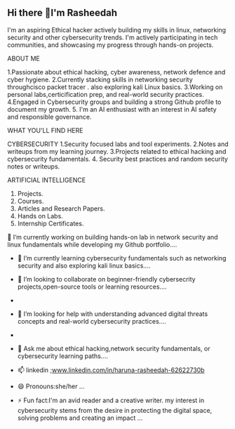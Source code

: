 ## Hi there 👋I'm Rasheedah
I'm an aspiring Ethical hacker actively building my skills in linux, networking security and other cybersecurity trends. I'm actively participating in tech communities, and showcasing my progress through hands-on projects.

ABOUT ME

1.Passionate about ethical hacking, cyber awareness, network defence and cyber hygiene.
2.Currently stacking skills in networking security throughcisco packet tracer . also exploring kali Linux  basics.
3.Working on personal labs,certicification prep, and real-world security practices.
4.Engaged in Cybersecurity groups and building a strong Github profile to document my growth.
5. I'm an AI enthusiast with an interest in AI safety and responsible governance.

WHAT YOU'LL FIND HERE

CYBERSECURITY 
1.Security focused labs and tool experiments.
2.Notes and writeups from my learning journey.
3.Projects related to ethical hacking and cybersecurity fundamentals.
4. Security best practices and random security notes or writeups.

ARTIFICIAL INTELLIGENCE 
1. Projects.
2. Courses.
3. Articles and Research Papers.
4. Hands on Labs.
5. Internship Certificates.

 🔭 I’m currently working on building hands-on lab in network security and linux fundamentals while developing my Github portfolio....
 
- 🌱 I’m currently learning cybersecurity fundamentals such as networking security and also exploring kali linux basics....
- 👯 I’m looking to collaborate on beginner-friendly cybersecrity projects,open-source tools or learning resources....
- 
- 🤔 I’m looking for help with understanding advanced digital threats concepts and real-world cybersecurity practices....
- 
- 💬 Ask me about ethical hacking,network security fundamentals, or cybersecurity learning paths....
- 📫 linkedin ;www.linkedin.com/in/haruna-rasheedah-62622730b
 
- 😄 Pronouns:she/her ...
- ⚡ Fun fact:I'm an avid reader and a creative writer. my interest in cybersecurity stems from the desire in protecting the digital space, solving problems and creating an impact ...
  
